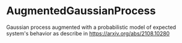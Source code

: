 # AugmentedGaussianProcess
Gaussian process augmented with a probabilistic model of expected system's behavior as describe in https://arxiv.org/abs/2108.10280
